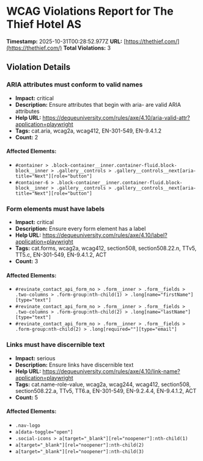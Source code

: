 # WCAG Violations Report for The Thief Hotel AS

**Timestamp:** 2025-10-31T00:28:52.977Z
**URL:** [https://thethief.com/](https://thethief.com/)
**Total Violations:** 3

## Violation Details

### ARIA attributes must conform to valid names

- **Impact:** critical
- **Description:** Ensure attributes that begin with aria- are valid ARIA attributes
- **Help URL:** https://dequeuniversity.com/rules/axe/4.10/aria-valid-attr?application=playwright
- **Tags:** cat.aria, wcag2a, wcag412, EN-301-549, EN-9.4.1.2
- **Count:** 2

#### Affected Elements:

- `#container > .block-container__inner.container-fluid.block-block__inner > .gallery__controls > .gallery__controls__next[aria-title="Next"][role="button"]`
- `#container-6 > .block-container__inner.container-fluid.block-block__inner > .gallery__controls > .gallery__controls__next[aria-title="Next"][role="button"]`

### Form elements must have labels

- **Impact:** critical
- **Description:** Ensure every form element has a label
- **Help URL:** https://dequeuniversity.com/rules/axe/4.10/label?application=playwright
- **Tags:** cat.forms, wcag2a, wcag412, section508, section508.22.n, TTv5, TT5.c, EN-301-549, EN-9.4.1.2, ACT
- **Count:** 3

#### Affected Elements:

- `#revinate_contact_api_form_no > .form__inner > .form__fields > .two-columns > .form-group:nth-child(1) > .long[name="firstName"][type="text"]`
- `#revinate_contact_api_form_no > .form__inner > .form__fields > .two-columns > .form-group:nth-child(2) > .long[name="lastName"][type="text"]`
- `#revinate_contact_api_form_no > .form__inner > .form__fields > .form-group:nth-child(2) > .long[required=""][type="email"]`

### Links must have discernible text

- **Impact:** serious
- **Description:** Ensure links have discernible text
- **Help URL:** https://dequeuniversity.com/rules/axe/4.10/link-name?application=playwright
- **Tags:** cat.name-role-value, wcag2a, wcag244, wcag412, section508, section508.22.a, TTv5, TT6.a, EN-301-549, EN-9.2.4.4, EN-9.4.1.2, ACT
- **Count:** 5

#### Affected Elements:

- `.nav-logo`
- `a[data-toggle="open"]`
- `.social-icons > a[target="_blank"][rel="noopener"]:nth-child(1)`
- `a[target="_blank"][rel="noopener"]:nth-child(2)`
- `a[target="_blank"][rel="noopener"]:nth-child(3)`
